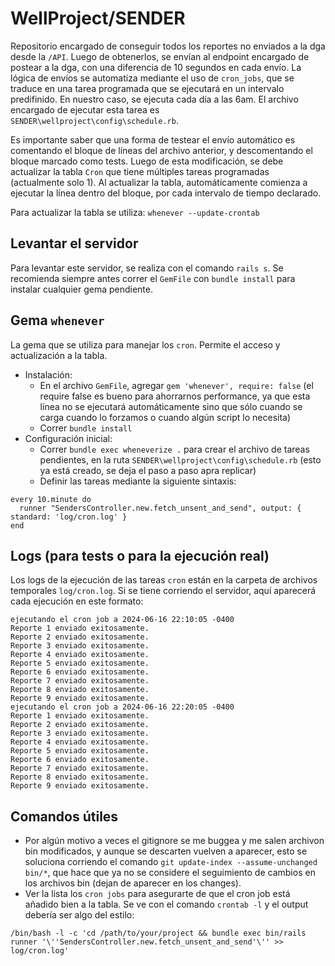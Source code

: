 # WellProject/SENDER

Repositorio encargado de conseguir todos los reportes no enviados a la dga desde la `/API`. Luego de obtenerlos, se envían al endpoint encargado de postear a la dga, con una diferencia de 10 segundos en cada envío. La lógica de envíos se automatiza mediante el uso de `cron_jobs`, que se traduce en una tarea programada que se ejecutará en un intervalo predifinido. En nuestro caso, se ejecuta cada día a las 6am. El archivo encargado de ejecutar esta tarea es `SENDER\wellproject\config\schedule.rb`.

Es importante saber que una forma de testear el envío automático es comentando el bloque de líneas del archivo anterior, y descomentando el bloque marcado como tests. Luego de esta modificación, se debe actualizar la tabla `Cron` que tiene múltiples tareas programadas (actualmente solo 1). Al actualizar la tabla, automáticamente comienza a ejecutar la línea dentro del bloque, por cada intervalo de tiempo declarado.

Para actualizar la tabla se utiliza: `whenever --update-crontab`

## Levantar el servidor

Para levantar este servidor, se realiza con el comando `rails s`. Se recomienda siempre antes correr el `GemFile` con `bundle install` para instalar cualquier gema pendiente.

## Gema `whenever`

La gema que se utiliza para manejar los `cron`. Permite el acceso y actualización a la tabla.

- Instalación:
  - En el archivo `GemFile`, agregar `gem 'whenever', require: false` (el require false es bueno para ahorrarnos performance, ya que esta línea no se ejecutará automáticamente sino que sólo cuando se carga cuando lo forzamos o cuando algún script lo necesita)
  - Correr `bundle install`
- Configuración inicial:
  - Correr `bundle exec wheneverize .` para crear el archivo de tareas pendientes, en la ruta `SENDER\wellproject\config\schedule.rb` (esto ya está creado, se deja el paso a paso apra replicar)
  - Definir las tareas mediante la siguiente sintaxis:
```text
every 10.minute do
  runner "SendersController.new.fetch_unsent_and_send", output: { standard: 'log/cron.log' }
end
```
## Logs (para tests o para la ejecución real)

Los logs de la ejecución de las tareas `cron` están en la carpeta de archivos temporales `log/cron.log`. Si se tiene corriendo el servidor, aquí aparecerá cada ejecución en este formato:
```
ejecutando el cron job a 2024-06-16 22:10:05 -0400
Reporte 1 enviado exitosamente.
Reporte 2 enviado exitosamente.
Reporte 3 enviado exitosamente.
Reporte 4 enviado exitosamente.
Reporte 5 enviado exitosamente.
Reporte 6 enviado exitosamente.
Reporte 7 enviado exitosamente.
Reporte 8 enviado exitosamente.
Reporte 9 enviado exitosamente.
ejecutando el cron job a 2024-06-16 22:20:05 -0400
Reporte 1 enviado exitosamente.
Reporte 2 enviado exitosamente.
Reporte 3 enviado exitosamente.
Reporte 4 enviado exitosamente.
Reporte 5 enviado exitosamente.
Reporte 6 enviado exitosamente.
Reporte 7 enviado exitosamente.
Reporte 8 enviado exitosamente.
Reporte 9 enviado exitosamente.
```

## Comandos útiles

- Por algún motivo a veces el gitignore se me buggea y me salen archivon bin modificados, y aunque se descarten vuelven a aparecer, esto se soluciona corriendo el comando `git update-index --assume-unchanged bin/*`, que hace que ya no se considere el seguimiento de cambios en los archivos bin (dejan de aparecer en los changes).
- Ver la lista los `cron jobs` para asegurarte de que el cron job está añadido bien a la tabla. Se ve con el comando `crontab -l` y el output debería ser algo del estilo:
```
/bin/bash -l -c 'cd /path/to/your/project && bundle exec bin/rails runner '\''SendersController.new.fetch_unsent_and_send'\'' >> log/cron.log'
```